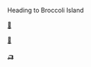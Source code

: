 Heading to Broccoli Island <br /><br />
[🚌](https://melon0221.github.io/Broccoli-Island/title)<br /><br />
[🛴](https://melon0221.github.io/Broccoli-Island/title2)<br /><br />
[🛺](https://melon0221.github.io/Broccoli-Island/title3)
